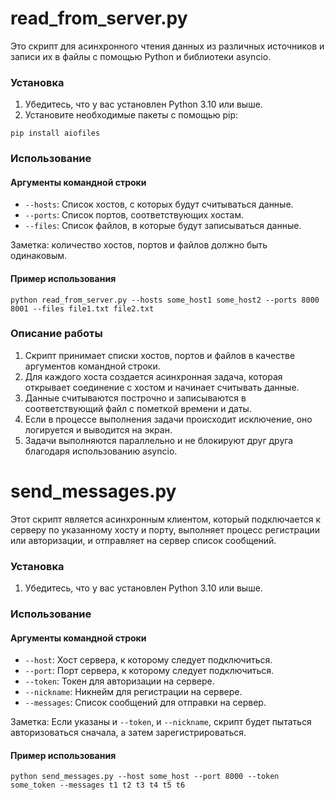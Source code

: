 # read_from_server.py
Это скрипт для асинхронного чтения данных из различных источников и записи их в файлы с помощью Python и библиотеки asyncio.

### Установка
1. Убедитесь, что у вас установлен Python 3.10 или выше.
2. Установите необходимые пакеты с помощью pip:
```shell
pip install aiofiles
```

### Использование
#### Аргументы командной строки
- `--hosts`: Список хостов, с которых будут считываться данные.
- `--ports`: Список портов, соответствующих хостам.
- `--files`: Список файлов, в которые будут записываться данные.

Заметка: количество хостов, портов и файлов должно быть одинаковым.

#### Пример использования
```shell
python read_from_server.py --hosts some_host1 some_host2 --ports 8000 8001 --files file1.txt file2.txt
```

### Описание работы
1. Скрипт принимает списки хостов, портов и файлов в качестве аргументов командной строки.
2. Для каждого хоста создается асинхронная задача, которая открывает соединение с хостом и начинает считывать данные.
3. Данные считываются построчно и записываются в соответствующий файл с пометкой времени и даты.
4. Если в процессе выполнения задачи происходит исключение, оно логируется и выводится на экран.
5. Задачи выполняются параллельно и не блокируют друг друга благодаря использованию asyncio.



# send_messages.py
Этот скрипт является асинхронным клиентом, который подключается к серверу по указанному хосту и порту, выполняет процесс регистрации или авторизации, и отправляет на сервер список сообщений.

### Установка
1. Убедитесь, что у вас установлен Python 3.10 или выше.

### Использование
#### Аргументы командной строки
- `--host`: Хост сервера, к которому следует подключиться.
- `--port`: Порт сервера, к которому следует подключиться.
- `--token`: Токен для авторизации на сервере.
- `--nickname`: Никнейм для регистрации на сервере.
- `--messages`: Список сообщений для отправки на сервер.

Заметка: Если указаны и `--token`, и `--nickname`, скрипт будет пытаться авторизоваться сначала, а затем зарегистрироваться.

#### Пример использования
```shell
python send_messages.py --host some_host --port 8000 --token some_token --messages t1 t2 t3 t4 t5 t6
```
